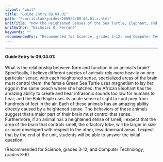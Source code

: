 ```yaml
---
layout: "unit"
title: "Guide Entry 09.04.01"
path: "/curriculum/guides/2009/4/09.04.01.x.html"
unitTitle: "How the Heightened Senses of the Sea Turtle, Elephant, and Eagle Are Evident in the Brain"
unitAuthor: "Nicholas R. Perrone"
keywords: ""
recommendedFor: "Recommended for Science, grades 3-12; and Computer Technology, grades 3-6"
---
```

<body>
<hr/>
 <h4>
  Guide Entry to 09.04.01:
 </h4>
 What is the relationship between form and function in an animal's brain? Specifically, I believe different species of animals rely more heavily on one particular sense; with each heightened sense, specialized areas of the brain must control them: the female Green Sea Turtle uses magnetism to lay her eggs in the same beach where she hatched; the African Elephant has the amazing ability to create and hear infrasonic sounds too low for humans to hear; and the Bald Eagle uses its acute sense of sight to spot prey from hundreds of feet in the air. Each of these animals has an amazing ability directly caused by a heightened sense. The behaviors of these animals suggest that a major part of their brain must control that sense. Furthermore, if an animal has a heightened sense of smell, I expect that the area of the brain that controls smell, the olfactory lobe, will be larger in size or more developed with respect to the other, less dominant areas. I expect that by the end of the unit, students will be able to answer the initial question.
<p>
  (Recommended for Science, grades 3-12; and Computer Technology, grades 3-6)
 </p>












</body>